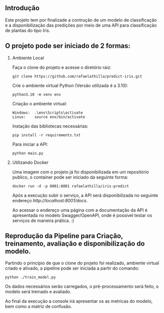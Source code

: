 ## Introdução 
Este projeto tem por finalizade a contrução de um modelo de classificação e a disponibilização das predições por meio de uma API para classificação de plantas do tipo Iris.

## O projeto pode ser iniciado de 2 formas:

1. Ambiente Local
   
   Faça o clone do projeto e acesse o diretório raiz:
   ```
   git clone https://github.com/rafaelathilla/predict-iris.git
   ```
   Crie o ambiente virtual Python (Versão utilizada é a 3.10):
   ```
   python3.10 -m venv env
   ```
   Criação o ambiente virtual:
   ```
   Windows:  .\env\Scripts\activate
   Linux:    source env/bin/activate  
   ```
   Instação das bibliotecas necessárias:
   ```
   pip install -r requirements.txt
   ```
   Para iniciar a API:
   ```
   python main.py
   ```

2. Utilizando Docker
   
   Uma imagem com o projeto já foi disponibilizada em um repositório publico, o container pode ser iniciado da seguinte forma:
   ```
   docker run -d -p 8001:8001 rafaelathilla/iris-predict
   ```

   Após a execução subir o serviço, a API será disponibilizada no seguinte endereço *http://localhost:8001/docs*.

   Ao acessar o endereço uma página com a documentação da API é apresentada no modelo Swagger/OpenAPI, onde é possível testar os serviços de maneira prática. :)

## Reprodução da Pipeline para Criação, treinamento, avaliação e disponibilização do modelo.

   Partindo o princípio de que o clone do projeto foi realizado, ambiente virtual criado e ativado, a pipeline pode ser iniciada a partir do comando:
   ```
   python ./train_model.py
   ```

   Os dados necessários serão carregados, o pré-processamento será feito, o modelo será treinado e avaliado.

   Ao final da execução a console irá apresentar os as metricas do modelo, bem como a matriz de confusão.

    













